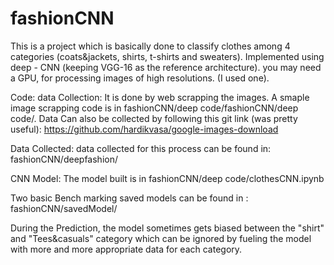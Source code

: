 # fashionCNN

This is a project which is basically done to classify clothes among 4 categories (coats&jackets, shirts, t-shirts and sweaters).
Implemented using deep - CNN (keeping VGG-16 as the reference architecture). 
you may need a GPU, for processing images of high resolutions. (I used one).


Code:
data Collection: 
  It is done by web scrapping the images. A smaple image scrapping code is in fashionCNN/deep code/fashionCNN/deep code/.
  Data Can also be collected by following this git link (was pretty useful):
  https://github.com/hardikvasa/google-images-download
  
Data Collected:
data collected for this process can be found in: fashionCNN/deepfashion/ 

CNN Model:
The model built is in fashionCNN/deep code/clothesCNN.ipynb

Two basic Bench marking saved models can be found in : 
fashionCNN/savedModel/

During the Prediction, the model sometimes gets biased between the "shirt" and "Tees&casuals" category which can be ignored by fueling the model with more 
and more appropriate data for each category.

